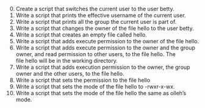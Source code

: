 0. Create a script that switches the current user to the user betty.
1. Write a script that prints the effective username of the current user.
2. Write a script that prints all the group the current user is part of.
3. Write a script that changes the owner of the file hello to the user betty.
4. Write a script that creates an empty file called hello.
5. Write a script that adds execute permission to the owner of the file hello.
6. Write a script that adds execute permission to the owner and the group owner, and read permission to other users, to the file hello. The file hello will be in the working directory.
7. Write a script that adds execution permission to the owner, the group owner and the other users, to the file hello.
8. Write a script that sets the permission to the file hello
9. Write a script that sets the mode of the file hello to -rwxr-x-wx.
10. Write a script that sets the mode of the file hello the same as olleh’s mode.
